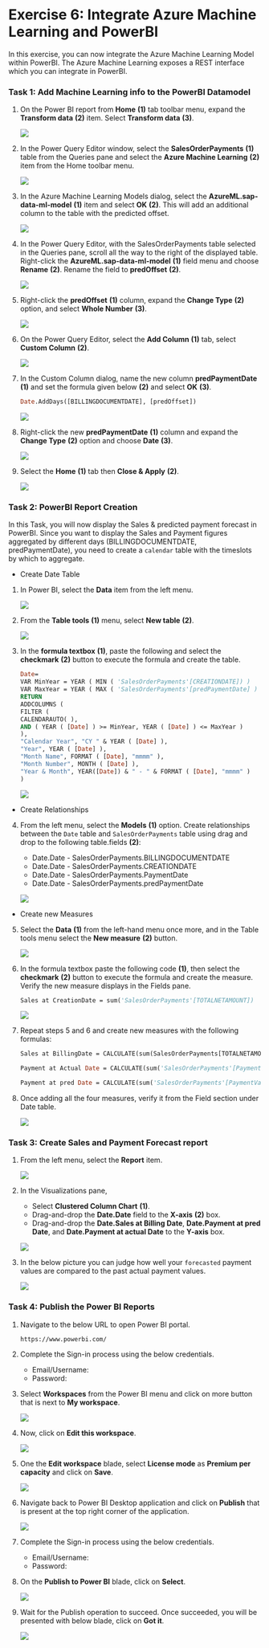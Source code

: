 # Exercise 6: Integrate Azure Machine Learning and PowerBI

In this exercise, you can now integrate the Azure Machine Learning Model within PowerBI. The Azure Machine Learning exposes a REST interface which you can integrate in PowerBI.

### Task 1: Add Machine Learning info to the PowerBI Datamodel

1. On the Power BI report from **Home** **(1)** tab toolbar menu, expand the **Transform data** **(2)** item. Select **Transform data** **(3)**.

   ![](media/ex6-t1-step1new.png)
   
2. In the Power Query Editor window, select the **SalesOrderPayments** **(1)** table from the Queries pane and select the **Azure Machine Learning** **(2)** item from the Home toolbar menu.

   ![](media/ex6-t1-step2new.png)
   
3. In the Azure Machine Learning Models dialog, select the **AzureML.sap-data-ml-model** **(1)** item and select **OK** **(2)**. This will add an additional column to the table with the predicted offset.

   ![](media/ex6-t1-step3.png)
   
4. In the Power Query Editor, with the SalesOrderPayments table selected in the Queries pane, scroll all the way to the right of the displayed table. Right-click the **AzureML.sap-data-ml-model** **(1)** field menu and choose **Rename** **(2)**. Rename the field to **predOffset** **(2)**.

   ![](media/ex6-t1-step4.png)

5. Right-click the **predOffset** **(1)** column, expand the **Change Type** **(2)** option, and select **Whole Number** **(3)**.

   ![](media/ex6-t1-step5.png)
   
6. On the Power Query Editor, select the **Add Column** **(1)** tab, select **Custom Column** **(2)**.

   ![](media/ex6-t1-step6.png)
   
7. In the Custom Column dialog, name the new column **predPaymentDate** **(1)** and set the formula given below **(2)** and select **OK** **(3)**.

    ```vb
    Date.AddDays([BILLINGDOCUMENTDATE], [predOffset])
    ```   
    
   ![](media/ex6-t1-step7.png)
   
8. Right-click the new **predPaymentDate** **(1)** column and expand the **Change Type** **(2)** option and choose **Date** **(3)**.

   ![](media/ex6-t1-step8.png)
   
9. Select the **Home** **(1)** tab then **Close & Apply** **(2)**.

   ![](media/ex6-t1-step9.png)
   
### Task 2: PowerBI Report Creation   

In this Task, you will now display the Sales & predicted payment forecast in PowerBI. Since you want to display the Sales and Payment figures aggregated by different days (BILLINGDOCUMENTDATE, predPaymentDate), you need to create a `calendar` table with the timeslots by which to aggregate.

* Create Date Table

1. In Power BI, select the **Data** item from the left menu.

   ![](media/ex6-t2-step1new.png)
   
2. From the **Table tools** **(1)** menu, select **New table** **(2)**.

   ![](media/ex6-t2-step2new.png)

3. In the **formula textbox** **(1)**, paste the following and select the **checkmark** **(2)** button to execute the formula and create the table.

   ```vb
   Date= 
   VAR MinYear = YEAR ( MIN ( 'SalesOrderPayments'[CREATIONDATE]) )
   VAR MaxYear = YEAR ( MAX ( 'SalesOrderPayments'[predPaymentDate] ) )
   RETURN
   ADDCOLUMNS (
   FILTER (
   CALENDARAUTO( ),
   AND ( YEAR ( [Date] ) >= MinYear, YEAR ( [Date] ) <= MaxYear )
   ),
   "Calendar Year", "CY " & YEAR ( [Date] ),
   "Year", YEAR ( [Date] ),
   "Month Name", FORMAT ( [Date], "mmmm" ),
   "Month Number", MONTH ( [Date] ),
   "Year & Month", YEAR([Date]) & " - " & FORMAT ( [Date], "mmmm" )
   )
   ```
   
   ![](media/ex6-t2-step3new.png)

* Create Relationships

4. From the left menu, select the **Models** **(1)** option. Create relationships between the `Date` table and `SalesOrderPayments` table using drag and drop to the following table.fields **(2)**:

   * Date.Date - SalesOrderPayments.BILLINGDOCUMENTDATE
   * Date.Date - SalesOrderPayments.CREATIONDATE
   * Date.Date - SalesOrderPayments.PaymentDate
   * Date.Date - SalesOrderPayments.predPaymentDate

   ![](media/ex6-t2-step4new.png)
   
* Create new Measures

5. Select the **Data** **(1)** from the left-hand menu once more, and in the Table tools menu select the **New measure** **(2)** button.

   ![](media/ex6-t2-step5new.png)
   
6. In the formula textbox paste the following code **(1)**, then select the **checkmark** **(2)** button to execute the formula and create the measure. Verify the new measure displays in the Fields pane.

   ```vb
   Sales at CreationDate = sum('SalesOrderPayments'[TOTALNETAMOUNT])
   ```   
   
   ![](media/ex6-t2-step6new.png)
   
7. Repeat steps 5 and 6 and create new measures with the following formulas:

    ```vb
    Sales at BillingDate = CALCULATE(sum(SalesOrderPayments[TOTALNETAMOUNT]),USERELATIONSHIP('Date'[Date],SalesOrderPayments[BILLINGDOCUMENTDATE]))
    ```

    ```vb
    Payment at Actual Date = CALCULATE(sum('SalesOrderPayments'[PaymentValue]), USERELATIONSHIP('Date'[Date],SalesOrderPayments[PaymentDate]))
    ```

    ```vb
    Payment at pred Date = CALCULATE(sum('SalesOrderPayments'[PaymentValue]), USERELATIONSHIP('Date'[Date], SalesOrderPayments[predPaymentDate]))
    ```

8. Once adding all the four measures, verify it from the Field section under Date table.

   ![](media/ex6-t2-step8new.png)
   
### Task 3: Create Sales and Payment Forecast report     
    
1. From the left menu, select the **Report** item.

   ![](media/ex6-t3-step1.png)
   
2. In the Visualizations pane, 

   - Select **Clustered Column Chart** **(1)**. 
   - Drag-and-drop the **Date.Date** field to the **X-axis** **(2)** box.
   - Drag-and-drop the **Date.Sales at Billing Date**, **Date.Payment at pred Date**, and **Date.Payment at actual Date** to the **Y-axis** box.
  
   ![](media/ex6-t3-step2.png)
   
3. In the below picture you can judge how well your `forecasted` payment values are compared to the past actual payment values.

   ![](media/ex6-t3-step3.png)
   
### Task 4: Publish the Power BI Reports

1. Navigate to the below URL to open Power BI portal.

   ```
   https://www.powerbi.com/
   ```
   
1. Complete the Sign-in process using the below credentials.

   * Email/Username: <inject key="AzureAdUserEmail"></inject>
   * Password: <inject key="AzureAdUserPassword"></inject>   

1. Select **Workspaces** from the Power BI menu and click on more button that is next to **My workspace**.

   ![](media/powerbi1.png)
   
1. Now, click on **Edit this workspace**.

   ![](media/powerbi2.png)

1. One the **Edit workspace** blade, select **License mode** as **Premium per capacity** and click on **Save**.

   ![](media/powerbi3.png)

1. Navigate back to Power BI Desktop application and click on **Publish** that is present at the top right corner of the application.

   ![](media/powerbi4.png)

1. Complete the Sign-in process using the below credentials.

   * Email/Username: <inject key="AzureAdUserEmail"></inject>
   * Password: <inject key="AzureAdUserPassword"></inject>   

1. On the **Publish to Power BI** blade, click on **Select**.

   ![](media/powerbi5.png)

1. Wait for the Publish operation to succeed. Once succeeded, you will be presented with below blade, click on **Got it**.

   ![](media/powerbi6.png)  






